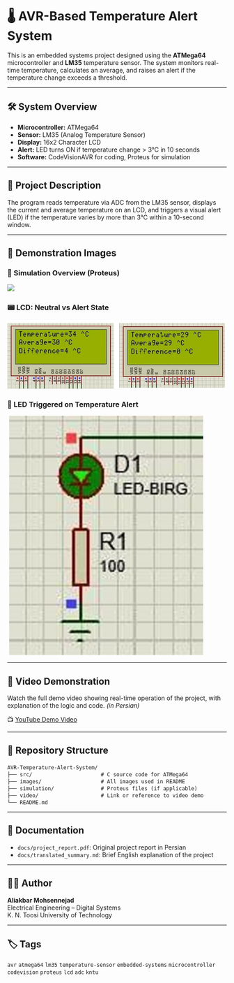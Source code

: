 
# 🌡️ AVR-Based Temperature Alert System

This is an embedded systems project designed using the **ATMega64** microcontroller and **LM35** temperature sensor. The system monitors real-time temperature, calculates an average, and raises an alert if the temperature change exceeds a threshold.

---

## 🛠️ System Overview

- **Microcontroller:** ATMega64
- **Sensor:** LM35 (Analog Temperature Sensor)
- **Display:** 16x2 Character LCD
- **Alert:** LED turns ON if temperature change > 3°C in 10 seconds
- **Software:** CodeVisionAVR for coding, Proteus for simulation

---

## 🎯 Project Description

The program reads temperature via ADC from the LM35 sensor, displays the current and average temperature on an LCD, and triggers a visual alert (LED) if the temperature varies by more than 3°C within a 10-second window.

---

## 📸 Demonstration Images

### 🧩 Simulation Overview (Proteus)

<img src="images/simulation_overview.jpg" width="600"/>

### 📟 LCD: Neutral vs Alert State

<img src="images/lcd_comparison_neutral_vs_alert.jpg" width="500"/>

### 🔴 LED Triggered on Temperature Alert

<img src="images/led_alert_triggered.jpg" width="450"/>

---

## 🎥 Video Demonstration

Watch the full demo video showing real-time operation of the project, with explanation of the logic and code. *(in Persian)*

📺 [YouTube Demo Video](https://youtu.be/YOUR_VIDEO_LINK)

---

## 📁 Repository Structure

```
AVR-Temperature-Alert-System/
├── src/                      # C source code for ATMega64
├── images/                   # All images used in README
├── simulation/               # Proteus files (if applicable)
├── video/                    # Link or reference to video demo
└── README.md
```

---

## 📄 Documentation

- `docs/project_report.pdf`: Original project report in Persian
- `docs/translated_summary.md`: Brief English explanation of the project

---

## 👨‍💻 Author

**Aliakbar Mohsennejad**  
Electrical Engineering – Digital Systems  
K. N. Toosi University of Technology

---

## 🏷️ Tags

`avr` `atmega64` `lm35` `temperature-sensor` `embedded-systems` `microcontroller` `codevision` `proteus` `lcd` `adc` `kntu`
